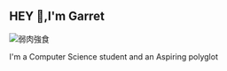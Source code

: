 ## HEY 👋,I'm Garret

  ![弱肉強食](https://user-images.githubusercontent.com/65048014/87257257-43ffdb80-c45f-11ea-9f90-ef56d0b04907.png)
  
  I'm a Computer Science student and an Aspiring polyglot 
  
